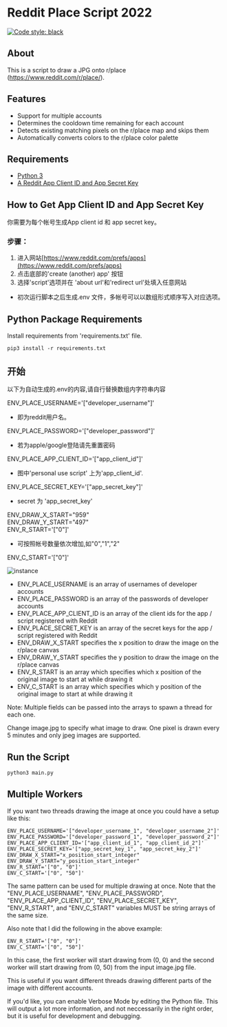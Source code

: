 # Reddit Place Script 2022

[![Code style: black](https://img.shields.io/badge/code%20style-black-000000.svg)](https://github.com/psf/black)

## About

This is a script to draw a JPG onto r/place (<https://www.reddit.com/r/place/>).

## Features

- Support for multiple accounts
- Determines the cooldown time remaining for each account
- Detects existing matching pixels on the r/place map and skips them
- Automatically converts colors to the r/place color palette

## Requirements

- [Python 3](https://www.python.org/downloads/)
- [A Reddit App Client ID and App Secret Key](https://www.reddit.com/prefs/apps)

## How to Get App Client ID and App Secret Key

你需要为每个帐号生成App client id 和 app secret key。

### 步骤：
1. 进入网站[https://www.reddit.com/prefs/apps](https://www.reddit.com/prefs/apps)  
2. 点击底部的'create (another) app' 按钮  
3. 选择'script'选项并在 'about url'和'redirect url'处填入任意网站


+ 初次运行脚本之后生成.env 文件，多帐号可以以数组形式顺序写入对应选项。
## Python Package Requirements

Install requirements from 'requirements.txt' file.

```shell
pip3 install -r requirements.txt
```

## 开始

以下为自动生成的.env的内容,请自行替换数组内字符串内容  

ENV_PLACE_USERNAME='["developer_username"]'  
+ 即为reddit用户名。  

ENV_PLACE_PASSWORD='["developer_password"]'  
+ 若为apple/google登陆请先重置密码  

ENV_PLACE_APP_CLIENT_ID='["app_client_id"]'  
+ 图中'personal use script' 上为'app_client_id'.  

ENV_PLACE_SECRET_KEY='["app_secret_key"]'  
+ secret 为 'app_secret_key'

ENV_DRAW_X_START="959"  
ENV_DRAW_Y_START="497"  
ENV_R_START='["0"]'  
+ 可按照帐号数量依次增加,如"0","1","2"  

ENV_C_START='["0"]'  


![instance](https://github.com/Dabrit/ASoul-place-script-2022/blob/main/image_2022-04-02_21-22-36.png)



- ENV_PLACE_USERNAME is an array of usernames of developer accounts
- ENV_PLACE_PASSWORD is an array of the passwords of developer accounts
- ENV_PLACE_APP_CLIENT_ID is an array of the client ids for the app / script registered with Reddit
- ENV_PLACE_SECRET_KEY is an array of the secret keys for the app / script registered with Reddit
- ENV_DRAW_X_START specifies the x position to draw the image on the r/place canvas
- ENV_DRAW_Y_START specifies the y position to draw the image on the r/place canvas
- ENV_R_START is an array which specifies which x position of the original image to start at while drawing it
- ENV_C_START is an array which specifies which y position of the original image to start at while drawing it

Note: Multiple fields can be passed into the arrays to spawn a thread for each one.

Change image.jpg to specify what image to draw. One pixel is drawn every 5 minutes and only jpeg images are supported.

## Run the Script

```python
python3 main.py
```

## Multiple Workers

If you want two threads drawing the image at once you could have a setup like this:

```text
ENV_PLACE_USERNAME='["developer_username_1", "developer_username_2"]'
ENV_PLACE_PASSWORD='["developer_password_1", "developer_password_2"]'
ENV_PLACE_APP_CLIENT_ID='["app_client_id_1", "app_client_id_2"]'
ENV_PLACE_SECRET_KEY='["app_secret_key_1", "app_secret_key_2"]'
ENV_DRAW_X_START="x_position_start_integer"
ENV_DRAW_Y_START="y_position_start_integer"
ENV_R_START='["0", "0"]'
ENV_C_START='["0", "50"]'
```

The same pattern can be used for multiple drawing at once. Note that the "ENV_PLACE_USERNAME", "ENV_PLACE_PASSWORD", "ENV_PLACE_APP_CLIENT_ID", "ENV_PLACE_SECRET_KEY", "ENV_R_START", and "ENV_C_START" variables MUST be string arrays of the same size.

Also note that I did the following in the above example:

```text
ENV_R_START='["0", "0"]'
ENV_C_START='["0", "50"]'
```

In this case, the first worker will start drawing from (0, 0) and the second worker will start drawing from (0, 50) from the input image.jpg file.

This is useful if you want different threads drawing different parts of the image with different accounts.

If you'd like, you can enable Verbose Mode by editing the Python file. This will output a lot more information, and not neccessarily in the right order, but it is useful for development and debugging.
